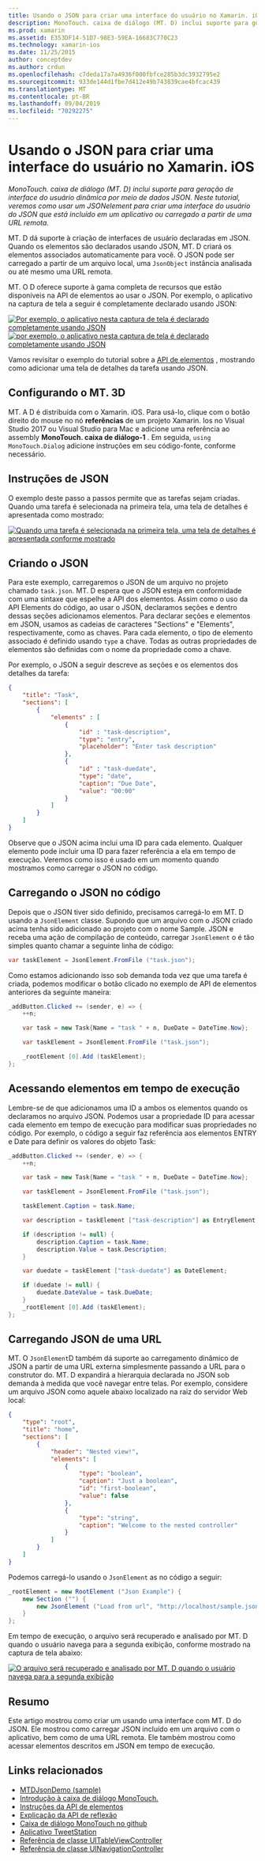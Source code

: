 ```yaml
---
title: Usando o JSON para criar uma interface do usuário no Xamarin. iOS
description: MonoTouch. caixa de diálogo (MT. D) inclui suporte para geração de interface do usuário dinâmica por meio de dados JSON. Neste tutorial, veremos como usar um JSONelement para criar uma interface do usuário do JSON que está incluído em um aplicativo ou carregado a partir de uma URL remota.
ms.prod: xamarin
ms.assetid: E353DF14-51D7-98E3-59EA-16683C770C23
ms.technology: xamarin-ios
ms.date: 11/25/2015
author: conceptdev
ms.author: crdun
ms.openlocfilehash: c7deda17a7a4936f000fbfce285b3dc3932795e2
ms.sourcegitcommit: 933de144d1fbe7d412e49b743839cae4bfcac439
ms.translationtype: MT
ms.contentlocale: pt-BR
ms.lasthandoff: 09/04/2019
ms.locfileid: "70292275"
---
```

# <a name="using-json-to-create-a-user-interface-in-xamarinios"></a>Usando o JSON para criar uma interface do usuário no Xamarin. iOS

_MonoTouch. caixa de diálogo (MT. D) inclui suporte para geração de interface do usuário dinâmica por meio de dados JSON. Neste tutorial, veremos como usar um JSONelement para criar uma interface do usuário do JSON que está incluído em um aplicativo ou carregado a partir de uma URL remota._

MT. D dá suporte à criação de interfaces de usuário declaradas em JSON. Quando os elementos são declarados usando JSON, MT. D criará os elementos associados automaticamente para você. O JSON pode ser carregado a partir de um arquivo local, uma `JsonObject` instância analisada ou até mesmo uma URL remota.

MT. O D oferece suporte à gama completa de recursos que estão disponíveis na API de elementos ao usar o JSON. Por exemplo, o aplicativo na captura de tela a seguir é completamente declarado usando JSON:

[![](json-element-walkthrough-images/01-load-from-file.png "Por exemplo, o aplicativo nesta captura de tela é declarado completamente usando JSON")](json-element-walkthrough-images/01-load-from-file.png#lightbox) [![](json-element-walkthrough-images/01-load-from-file.png "por exemplo, o aplicativo nesta captura de tela é declarado completamente usando JSON")](json-element-walkthrough-images/01-load-from-file.png#lightbox)

Vamos revisitar o exemplo do tutorial sobre a [API de elementos](~/ios/user-interface/monotouch.dialog/elements-api-walkthrough.md) , mostrando como adicionar uma tela de detalhes da tarefa usando JSON.

## <a name="setting-up-mtd"></a>Configurando o MT. 3D

MT. A D é distribuída com o Xamarin. iOS. Para usá-lo, clique com o botão direito do mouse no nó **referências** de um projeto Xamarin. Ios no Visual Studio 2017 ou Visual Studio para Mac e adicione uma referência ao assembly **MonoTouch. caixa de diálogo-1** . Em seguida, `using MonoTouch.Dialog` adicione instruções em seu código-fonte, conforme necessário.

## <a name="json-walkthrough"></a>Instruções de JSON

O exemplo deste passo a passos permite que as tarefas sejam criadas. Quando uma tarefa é selecionada na primeira tela, uma tela de detalhes é apresentada como mostrado:

 [![](json-element-walkthrough-images/03-task-list.png "Quando uma tarefa é selecionada na primeira tela, uma tela de detalhes é apresentada conforme mostrado")](json-element-walkthrough-images/03-task-list.png#lightbox)

## <a name="creating-the-json"></a>Criando o JSON

Para este exemplo, carregaremos o JSON de um arquivo no projeto chamado `task.json`. MT. D espera que o JSON esteja em conformidade com uma sintaxe que espelhe a API dos elementos. Assim como o uso da API Elements do código, ao usar o JSON, declaramos seções e dentro dessas seções adicionamos elementos. Para declarar seções e elementos em JSON, usamos as cadeias de caracteres "Sections" e "Elements", respectivamente, como as chaves. Para cada elemento, o tipo de elemento associado é definido usando `type` a chave. Todas as outras propriedades de elementos são definidas com o nome da propriedade como a chave.

Por exemplo, o JSON a seguir descreve as seções e os elementos dos detalhes da tarefa:

```json
{
    "title": "Task",
    "sections": [
        {
            "elements" : [
                {
                    "id" : "task-description",
                    "type": "entry",
                    "placeholder": "Enter task description"
                },
                {
                    "id" : "task-duedate",
                    "type": "date",
                    "caption": "Due Date",
                    "value": "00:00"
                }
            ]
        }
    ]
}
```

Observe que o JSON acima inclui uma ID para cada elemento. Qualquer elemento pode incluir uma ID para fazer referência a ela em tempo de execução. Veremos como isso é usado em um momento quando mostramos como carregar o JSON no código.

## <a name="loading-the-json-in-code"></a>Carregando o JSON no código

Depois que o JSON tiver sido definido, precisamos carregá-lo em MT. D usando a `JsonElement` classe. Supondo que um arquivo com o JSON criado acima tenha sido adicionado ao projeto com o nome Sample. JSON e receba uma ação de compilação de conteúdo, carregar `JsonElement` o é tão simples quanto chamar a seguinte linha de código:

```csharp
var taskElement = JsonElement.FromFile ("task.json");
```

Como estamos adicionando isso sob demanda toda vez que uma tarefa é criada, podemos modificar o botão clicado no exemplo de API de elementos anteriores da seguinte maneira:

```csharp
_addButton.Clicked += (sender, e) => {
    ++n;

    var task = new Task{Name = "task " + n, DueDate = DateTime.Now};

    var taskElement = JsonElement.FromFile ("task.json");

    _rootElement [0].Add (taskElement);
};
```

## <a name="accessing-elements-at-runtime"></a>Acessando elementos em tempo de execução

Lembre-se de que adicionamos uma ID a ambos os elementos quando os declaramos no arquivo JSON. Podemos usar a propriedade ID para acessar cada elemento em tempo de execução para modificar suas propriedades no código. Por exemplo, o código a seguir faz referência aos elementos ENTRY e Date para definir os valores do objeto Task:

```csharp
_addButton.Clicked += (sender, e) => {
    ++n;

    var task = new Task{Name = "task " + n, DueDate = DateTime.Now};

    var taskElement = JsonElement.FromFile ("task.json");

    taskElement.Caption = task.Name;

    var description = taskElement ["task-description"] as EntryElement;

    if (description != null) {
        description.Caption = task.Name;
        description.Value = task.Description;       
    }

    var duedate = taskElement ["task-duedate"] as DateElement;

    if (duedate != null) {                
        duedate.DateValue = task.DueDate;
    }
    _rootElement [0].Add (taskElement);
};
```

## <a name="loading-json-from-a-url"></a>Carregando JSON de uma URL

MT. O `JsonElement`D também dá suporte ao carregamento dinâmico de JSON a partir de uma URL externa simplesmente passando a URL para o construtor do. MT. D expandirá a hierarquia declarada no JSON sob demanda à medida que você navegar entre telas. Por exemplo, considere um arquivo JSON como aquele abaixo localizado na raiz do servidor Web local:

```json
{
    "type": "root",
    "title": "home",
    "sections": [
        {
            "header": "Nested view!",
            "elements": [
                {
                    "type": "boolean",
                    "caption": "Just a boolean",
                    "id": "first-boolean",
                    "value": false
                },
                {
                    "type": "string",
                    "caption": "Welcome to the nested controller"
                }
            ]
        }
    ]
}
```

Podemos carregá-lo usando o `JsonElement` as no código a seguir:

```csharp
_rootElement = new RootElement ("Json Example") {
    new Section ("") {
        new JsonElement ("Load from url", "http://localhost/sample.json")
    }
};
```

Em tempo de execução, o arquivo será recuperado e analisado por MT. D quando o usuário navega para a segunda exibição, conforme mostrado na captura de tela abaixo:

 [![](json-element-walkthrough-images/04-json-web-example.png "O arquivo será recuperado e analisado por MT. D quando o usuário navega para a segunda exibição")](json-element-walkthrough-images/04-json-web-example.png#lightbox)

## <a name="summary"></a>Resumo

Este artigo mostrou como criar um usando uma interface com MT. D do JSON. Ele mostrou como carregar JSON incluído em um arquivo com o aplicativo, bem como de uma URL remota. Ele também mostrou como acessar elementos descritos em JSON em tempo de execução.

## <a name="related-links"></a>Links relacionados

- [MTDJsonDemo (sample)](https://docs.microsoft.com/samples/xamarin/ios-samples/mtdjsondemo)
- [Introdução à caixa de diálogo MonoTouch.](~/ios/user-interface/monotouch.dialog/index.md)
- [Instruções da API de elementos](~/ios/user-interface/monotouch.dialog/elements-api-walkthrough.md)
- [Explicação da API de reflexão](~/ios/user-interface/monotouch.dialog/reflection-api-walkthrough.md)
- [Caixa de diálogo MonoTouch no github](https://github.com/migueldeicaza/MonoTouch.Dialog)
- [Aplicativo TweetStation](https://github.com/migueldeicaza/TweetStation)
- [Referência de classe UITableViewController](https://developer.apple.com/library/ios/#DOCUMENTATION/UIKit/Reference/UITableViewController_Class/Reference/Reference.html)
- [Referência de classe UINavigationController](https://developer.apple.com/library/ios/#documentation/UIKit/Reference/UINavigationController_Class/Reference/Reference.html)
